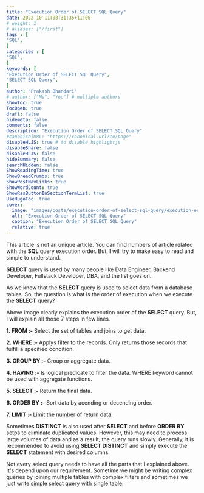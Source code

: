 ```yaml
---
title: "Execution Order of SELECT SQL Query"
date: 2022-10-11T08:31:35+11:00
# weight: 1
# aliases: ["/first"]
tags : [
"SQL",
]
categories : [
"SQL",
]
keywords: [
"Execution Order of SELECT SQL Query",
"SELECT SQL Query",
]
author: "Prakash Bhandari"
# author: ["Me", "You"] # multiple authors
showToc: true
TocOpen: true
draft: false
hidemeta: false
comments: false
description: "Execution Order of SELECT SQL Query"
#canonicalURL: "https://canonical.url/to/page"
disableHLJS: true # to disable highlightjs
disableShare: false
disableHLJS: false
hideSummary: false
searchHidden: false
ShowReadingTime: true
ShowBreadCrumbs: true
ShowPostNavLinks: true
ShowWordCount: true
ShowRssButtonInSectionTermList: true
UseHugoToc: true
cover:
  image: "images/posts/execution-order-of-select-sql-query/execution-order-of-select-sql-query.png" # image path/url
  alt: "Execution Order of SELECT SQL Query"
  caption: "Execution Order of SELECT SQL Query"
  relative: true
---
```


This article is not an unique article. You can find numbers of article related with the **SQL** query execution order. But, I will try to make easy to read and simple to understand.

**SELECT** query is used by many people like Data Engineer, Backend Developer, Fullstack Developer, DBA, and the list goes on.

As we know that the **SELECT** query is used to select data from a database tables. So, the question is what is the order of execution when we execute the **SELECT** query? <!--more-->


Above image clearly explains the execution order of the **SELECT** query. But, I will explain all those 7 steps in few lines.


**1. FROM :-**  Select the set of tables and joins to get data.

**2. WHERE :-**  Applys filter to the records. Only returns those records that fulfill a specified condition. 

**3. GROUP BY :-** Group or aggregate data.

**4. HAVING :-** Is logical predicate to filter the data. WHERE keyword cannot be used with aggregate functions.

**5. SELECT :-** Return the final data.

**6. ORDER BY :-**  Sort data by acending or decending order.

**7. LIMIT :-**  Limit the number of return data.

Sometimes **DISTINCT** is also used after **SELECT** and before **ORDER BY** setps to eliminate duplicated values. However, this may need to process large volumes of data and as a result, the query runs slowly. Generally, it is recommended to avoid using **SELECT DISTINCT** and simply execute the **SELECT** statement with desired columns.

Not every select query needs to have all the parts that I explained above. It's depend upon our requirement. Sometime we might be writing complex queries by joining multiple tables with complex filters and sometimes we just write simple select query with single table.
